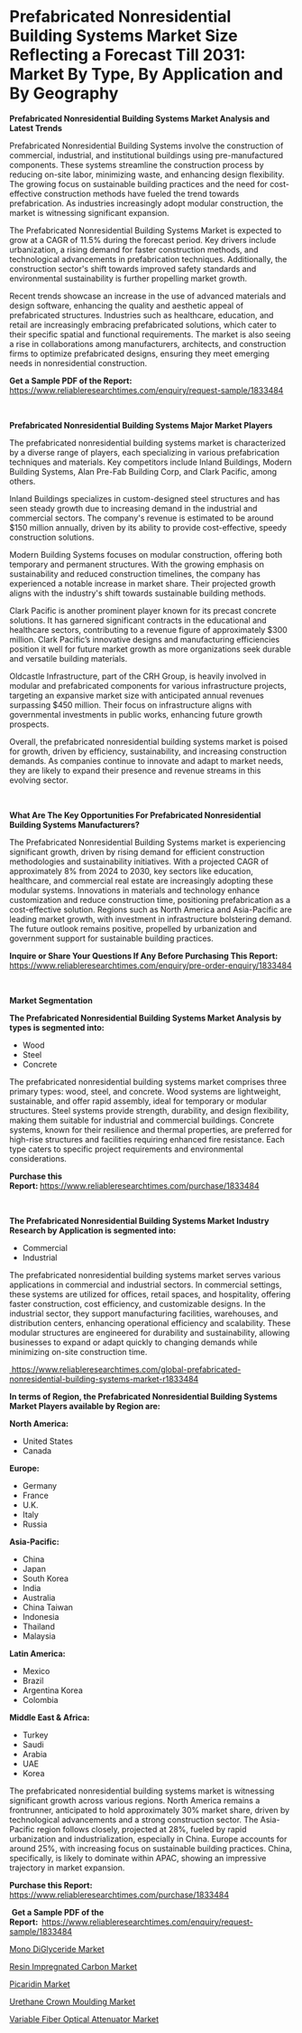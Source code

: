 <p><h1>Prefabricated Nonresidential Building Systems Market Size Reflecting a Forecast Till 2031: Market By Type, By Application and By Geography</h1></p><p><strong>Prefabricated Nonresidential Building Systems Market Analysis and Latest Trends</strong></p>
<p><p>Prefabricated Nonresidential Building Systems involve the construction of commercial, industrial, and institutional buildings using pre-manufactured components. These systems streamline the construction process by reducing on-site labor, minimizing waste, and enhancing design flexibility. The growing focus on sustainable building practices and the need for cost-effective construction methods have fueled the trend towards prefabrication. As industries increasingly adopt modular construction, the market is witnessing significant expansion.</p><p>The Prefabricated Nonresidential Building Systems Market is expected to grow at a CAGR of 11.5% during the forecast period. Key drivers include urbanization, a rising demand for faster construction methods, and technological advancements in prefabrication techniques. Additionally, the construction sector's shift towards improved safety standards and environmental sustainability is further propelling market growth.</p><p>Recent trends showcase an increase in the use of advanced materials and design software, enhancing the quality and aesthetic appeal of prefabricated structures. Industries such as healthcare, education, and retail are increasingly embracing prefabricated solutions, which cater to their specific spatial and functional requirements. The market is also seeing a rise in collaborations among manufacturers, architects, and construction firms to optimize prefabricated designs, ensuring they meet emerging needs in nonresidential construction.</p></p>
<p><strong>Get a Sample PDF of the Report:&nbsp;</strong> <a href="https://www.reliableresearchtimes.com/enquiry/request-sample/1833484?utm_campaign=1565&utm_medium=2&utm_source=Github&utm_content=ia&utm_term=17102024&utm_id=prefabricated-nonresidential-building-systems">https://www.reliableresearchtimes.com/enquiry/request-sample/1833484</a></p>
<p>&nbsp;</p>
<p><strong>Prefabricated Nonresidential Building Systems Major Market Players</strong></p>
<p><p>The prefabricated nonresidential building systems market is characterized by a diverse range of players, each specializing in various prefabrication techniques and materials. Key competitors include Inland Buildings, Modern Building Systems, Alan Pre-Fab Building Corp, and Clark Pacific, among others.</p><p>Inland Buildings specializes in custom-designed steel structures and has seen steady growth due to increasing demand in the industrial and commercial sectors. The company's revenue is estimated to be around $150 million annually, driven by its ability to provide cost-effective, speedy construction solutions. </p><p>Modern Building Systems focuses on modular construction, offering both temporary and permanent structures. With the growing emphasis on sustainability and reduced construction timelines, the company has experienced a notable increase in market share. Their projected growth aligns with the industry's shift towards sustainable building methods.</p><p>Clark Pacific is another prominent player known for its precast concrete solutions. It has garnered significant contracts in the educational and healthcare sectors, contributing to a revenue figure of approximately $300 million. Clark Pacific’s innovative designs and manufacturing efficiencies position it well for future market growth as more organizations seek durable and versatile building materials.</p><p>Oldcastle Infrastructure, part of the CRH Group, is heavily involved in modular and prefabricated components for various infrastructure projects, targeting an expansive market size with anticipated annual revenues surpassing $450 million. Their focus on infrastructure aligns with governmental investments in public works, enhancing future growth prospects.</p><p>Overall, the prefabricated nonresidential building systems market is poised for growth, driven by efficiency, sustainability, and increasing construction demands. As companies continue to innovate and adapt to market needs, they are likely to expand their presence and revenue streams in this evolving sector.</p></p>
<p>&nbsp;</p>
<p><strong>What Are The Key Opportunities For Prefabricated Nonresidential Building Systems Manufacturers?</strong></p>
<p><p>The Prefabricated Nonresidential Building Systems market is experiencing significant growth, driven by rising demand for efficient construction methodologies and sustainability initiatives. With a projected CAGR of approximately 8% from 2024 to 2030, key sectors like education, healthcare, and commercial real estate are increasingly adopting these modular systems. Innovations in materials and technology enhance customization and reduce construction time, positioning prefabrication as a cost-effective solution. Regions such as North America and Asia-Pacific are leading market growth, with investment in infrastructure bolstering demand. The future outlook remains positive, propelled by urbanization and government support for sustainable building practices.</p></p>
<p><strong>Inquire or Share Your Questions If Any Before Purchasing This Report:</strong> <a href="https://www.reliableresearchtimes.com/enquiry/pre-order-enquiry/1833484?utm_campaign=1565&utm_medium=2&utm_source=Github&utm_content=ia&utm_term=17102024&utm_id=prefabricated-nonresidential-building-systems">https://www.reliableresearchtimes.com/enquiry/pre-order-enquiry/1833484</a></p>
<p>&nbsp;</p>
<p><strong>Market Segmentation</strong></p>
<p><strong>The Prefabricated Nonresidential Building Systems Market Analysis by types is segmented into:</strong></p>
<p><ul><li>Wood</li><li>Steel</li><li>Concrete</li></ul></p>
<p><p>The prefabricated nonresidential building systems market comprises three primary types: wood, steel, and concrete. Wood systems are lightweight, sustainable, and offer rapid assembly, ideal for temporary or modular structures. Steel systems provide strength, durability, and design flexibility, making them suitable for industrial and commercial buildings. Concrete systems, known for their resilience and thermal properties, are preferred for high-rise structures and facilities requiring enhanced fire resistance. Each type caters to specific project requirements and environmental considerations.</p></p>
<p><strong>Purchase this Report:&nbsp;</strong><a href="https://www.reliableresearchtimes.com/purchase/1833484?utm_campaign=1565&utm_medium=2&utm_source=Github&utm_content=ia&utm_term=17102024&utm_id=prefabricated-nonresidential-building-systems">https://www.reliableresearchtimes.com/purchase/1833484</a></p>
<p>&nbsp;</p>
<p><strong>The Prefabricated Nonresidential Building Systems Market Industry Research by Application is segmented into:</strong></p>
<p><ul><li>Commercial</li><li>Industrial</li></ul></p>
<p><p>The prefabricated nonresidential building systems market serves various applications in commercial and industrial sectors. In commercial settings, these systems are utilized for offices, retail spaces, and hospitality, offering faster construction, cost efficiency, and customizable designs. In the industrial sector, they support manufacturing facilities, warehouses, and distribution centers, enhancing operational efficiency and scalability. These modular structures are engineered for durability and sustainability, allowing businesses to expand or adapt quickly to changing demands while minimizing on-site construction time.</p></p>
<p><a href="https://www.reliableresearchtimes.com/global-prefabricated-nonresidential-building-systems-market-r1833484?utm_campaign=1565&utm_medium=2&utm_source=Github&utm_content=ia&utm_term=17102024&utm_id=prefabricated-nonresidential-building-systems">&nbsp;https://www.reliableresearchtimes.com/global-prefabricated-nonresidential-building-systems-market-r1833484</a></p>
<p><strong>In terms of Region, the Prefabricated Nonresidential Building Systems Market Players available by Region are:</strong></p>
<p>
    <p> <strong> North America: </strong>
        <ul>
            <li>United States</li>
            <li>Canada</li>
        </ul>
        </p> 
    <p> <strong> Europe: </strong>
        <ul>
            <li>Germany</li>
            <li>France</li>
            <li>U.K.</li>
            <li>Italy</li>
            <li>Russia</li>
        </ul>
        </p> 
    <p> <strong> Asia-Pacific: </strong>
        <ul>
            <li>China</li>
            <li>Japan</li>
            <li>South Korea</li>
            <li>India</li>
            <li>Australia</li>
            <li>China Taiwan</li>
            <li>Indonesia</li>
            <li>Thailand</li>
            <li>Malaysia</li>
        </ul>
        </p> 
    <p> <strong> Latin America: </strong>
        <ul>
            <li>Mexico</li>
            <li>Brazil</li>
            <li>Argentina Korea</li>
            <li>Colombia</li>
        </ul>
        </p> 
    <p> <strong> Middle East & Africa: </strong>
        <ul>
            <li>Turkey</li>
            <li>Saudi</li>
            <li>Arabia</li>
            <li>UAE</li>
            <li>Korea</li>
        </ul>
    </p>
    </p>
<p><p>The prefabricated nonresidential building systems market is witnessing significant growth across various regions. North America remains a frontrunner, anticipated to hold approximately 30% market share, driven by technological advancements and a strong construction sector. The Asia-Pacific region follows closely, projected at 28%, fueled by rapid urbanization and industrialization, especially in China. Europe accounts for around 25%, with increasing focus on sustainable building practices. China, specifically, is likely to dominate within APAC, showing an impressive trajectory in market expansion.</p></p>
<p><strong>Purchase this Report: </strong><a href="https://www.reliableresearchtimes.com/purchase/1833484?utm_campaign=1565&utm_medium=2&utm_source=Github&utm_content=ia&utm_term=17102024&utm_id=prefabricated-nonresidential-building-systems">https://www.reliableresearchtimes.com/purchase/1833484</a></p>
<p>&nbsp;<strong>Get a Sample PDF of the Report:&nbsp;&nbsp;</strong><a href="https://www.reliableresearchtimes.com/enquiry/request-sample/1833484?utm_campaign=1565&utm_medium=2&utm_source=Github&utm_content=ia&utm_term=17102024&utm_id=prefabricated-nonresidential-building-systems">https://www.reliableresearchtimes.com/enquiry/request-sample/1833484</a></p>
<p><strong></strong></p>
<p><p><a href="https://www.linkedin.com/pulse/market-dynamics-future-trends-global-mono-diglyceride-sector-rktce?utm_campaign=1565&utm_medium=2&utm_source=Github&utm_content=ia&utm_term=17102024&utm_id=prefabricated-nonresidential-building-systems">Mono DiGlyceride Market</a></p><p><a href="https://www.linkedin.com/pulse/emerging-trends-resin-impregnated-carbon-market-detailed-lgtme?utm_campaign=1565&utm_medium=2&utm_source=Github&utm_content=ia&utm_term=17102024&utm_id=prefabricated-nonresidential-building-systems">Resin Impregnated Carbon Market</a></p><p><a href="https://www.linkedin.com/pulse/picaridin-market-evolution-global-trends-regional-dynamics-cumle?utm_campaign=1565&utm_medium=2&utm_source=Github&utm_content=ia&utm_term=17102024&utm_id=prefabricated-nonresidential-building-systems">Picaridin Market</a></p><p><a href="https://www.linkedin.com/pulse/insights-urethane-crown-moulding-market-players-size-geographical-mrfke?utm_campaign=1565&utm_medium=2&utm_source=Github&utm_content=ia&utm_term=17102024&utm_id=prefabricated-nonresidential-building-systems">Urethane Crown Moulding Market</a></p><p><a href="https://github.com/gulaimolin/Market-Research-Report-List-6/blob/main/variable-fiber-optical-attenuator-market.md?utm_campaign=1565&utm_medium=2&utm_source=Github&utm_content=ia&utm_term=17102024&utm_id=prefabricated-nonresidential-building-systems">Variable Fiber Optical Attenuator Market</a></p></p>